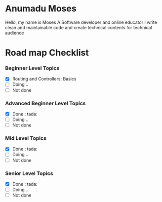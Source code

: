 # Anumadu Moses

Hello, my name is Moses
A Software developer and online educator
I write clean and maintainable code and create technical contents for technical audience

# Road map Checklist

### Beginner Level Topics

- [x] Routing and Controllers: Basics
- [ ] Doing ..
- [ ] Not done

### Advanced Beginner Level Topics

- [x] Done : tada:
- [ ] Doing ..
- [ ] Not done

### Mid Level Topics

- [x] Done : tada:
- [ ] Doing ..
- [ ] Not done

### Senior Level Topics

- [x] Done : tada:
- [ ] Doing ..
- [ ] Not done

